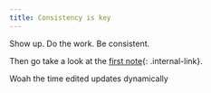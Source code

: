 ```yaml
---
title: Consistency is key
---
```


Show up. Do the work. Be consistent.

Then go take a look at the [first note](/your-first-note){: .internal-link}.

Woah the time edited updates dynamically